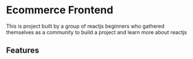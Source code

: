 # Ecommerce Frontend

This is project built by a group of reactjs beginners who gathered themselves as a community to build a project and learn more about reactjs

## Features
